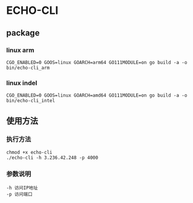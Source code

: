 # ECHO-CLI

## package

### linux arm

```linux
CGO_ENABLED=0 GOOS=linux GOARCH=arm64 GO111MODULE=on go build -a -o bin/echo-cli_arm
```

### linux indel

```linux
CGO_ENABLED=0 GOOS=linux GOARCH=amd64 GO111MODULE=on go build -a -o bin/echo-cli_intel
```

## 使用方法

### 执行方法

```linux
chmod +x echo-cli
./echo-cli -h 3.236.42.248 -p 4000
```

### 参数说明

```linux
-h 访问IP地址
-p 访问端口
```
